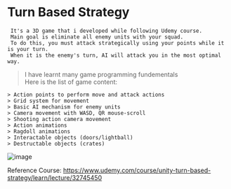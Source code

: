 # Turn Based Strategy

     It's a 3D game that i developed while following Udemy course.
     Main goal is eliminate all enemy units with your squad.
     To do this, you must attack strategically using your points while it is your turn. 
     When it is the enemy's turn, AI will attack you in the most optimal way.
      
> I have learnt many game programming fundementals    
    Here is the list of game content:

    > Action points to perform move and attack actions
    > Grid system for movement
    > Basic AI mechanism for enemy units
    > Camera movement with WASD, QR mouse-scroll
    > Shooting action camera movement
    > Action animations
    > Ragdoll animations
    > Interactable objects (doors/lightball)
    > Destructable objects (crates)
    

![image](https://github.com/FurkanGundogan/Unity-TurnBased-Strategy-Game/assets/43653193/89306287-a399-4b00-a25b-9ac9e2a2bd2d)

Reference Course:
https://www.udemy.com/course/unity-turn-based-strategy/learn/lecture/32745450
